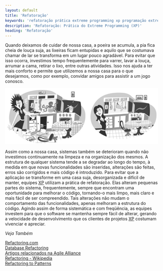 ```yaml
---
layout: default
title: 'Refatoração'
keywords: 'refatoração prática extreme programming xp programação extrema'
description: 'Refatoração: Prática do Extreme Programming (XP)'
heading: 'Refatoração'
---
```


Quando deixamos de cuidar de nossa casa, a poeira se acumula, a pia fica cheia de louça suja, as lixeiras ficam entupidas e aquilo que se costumava chamar de lar se transforma em um lugar pouco agradável. Para evitar que isso ocorra, investimos tempo frequentemente para varrer, lavar a louça, arrumar a cama, retirar o lixo, entre outras atividades. Isso nos ajuda a ter mais conforto e permite que utilizemos a nossa casa para o que desejarmos, como por exemplo, convidar amigos para assistir a um jogo conosco.

![Sem refatoração x com refatoração.][r]

Assim como a nossa casa, sistemas também se deterioram quando não investimos continuamente na limpeza e na organização dos mesmos. A estrutura de qualquer sistema tende a se degradar ao longo do tempo, à medida em que novas funcionalidades são inseridas, alterações são feitas, erros são corrigidos e mais código é introduzido. Para evitar que a aplicação se transforme em uma casa suja, desorganizada e difícil de manter, equipes [XP][] utilizam a prática de refatoração. Elas alteram pequenas partes do sistema, frequentemente, sempre que encontram uma oportunidade para melhorar o código, tornando-o mais limpo, mais claro e mais fácil de ser compreendido. Tais alterações não mudam o comportamento das funcionalidades, apenas melhoram a estrutura do código. Agindo assim de forma sistemática e com freqüência, as equipes investem para que o software se mantenha sempre fácil de alterar, gerando a velocidade de desenvolvimento que os clientes de projetos [XP][] costumam vivenciar e apreciar.

*Veja Também*

[Refactoring.com][1]  
[Database Refactoring][2]  
[Artigos relacionados na Agile Alliance][3]  
[Refactoring - Wikipedia][4]  
[Refactoring to Patterns][5]  

[1]:			http://www.refactoring.com
[2]:			http://www.agiledata.org/essays/databaseRefactoring.html
[3]:			http://www.agilealliance.org/articles_by_category?id=13
[4]:			http://en.wikipedia.org/wiki/Refactoring
[5]:			http://www.industriallogic.com/xp/refactoring/catalog.html
[XP]:			/xp
[r]: 			/images/xp/praticas/refatoracao/refatoracao-casa.png "Sem refatoração x com refatoração."
